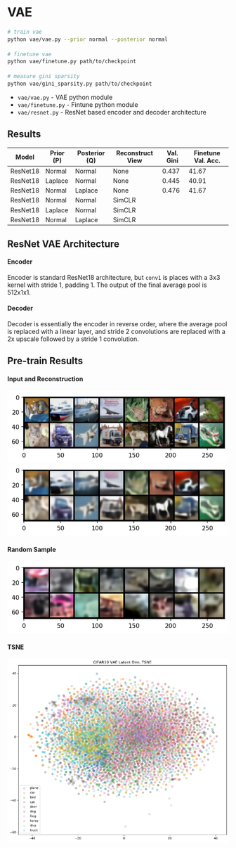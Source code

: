 # VAE

```bash
# train vae
python vae/vae.py --prior normal --posterior normal

# finetune vae
python vae/finetune.py path/to/checkpoint

# measure gini sparsity
python vae/gini_sparsity.py path/to/checkpoint
```

 * `vae/vae.py` - VAE python module
 * `vae/finetune.py` - Fintune python module
 * `vae/resnet.py` - ResNet based encoder and decoder architecture

## Results

Model     | Prior (P) | Posterior (Q) | Reconstruct View | Val. Gini | Finetune Val. Acc. 
---       | ---       | ---           | ---              | ---       | ---
ResNet18  | Normal    | Normal        | None             | 0.437     | 41.67
ResNet18  | Laplace   | Normal        | None             | 0.445     | 40.91
ResNet18  | Normal    | Laplace       | None             | 0.476     | 41.67
ResNet18  | Normal    | Normal        | SimCLR           |           |
ResNet18  | Laplace   | Normal        | SimCLR           |           |
ResNet18  | Normal    | Laplace       | SimCLR           |           |

## ResNet VAE Architecture

#### Encoder

Encoder is standard ResNet18 architecture, but `conv1` is places with a 3x3
kernel with stride 1, padding 1. The output of the final average pool is
512x1x1.

#### Decoder

Decoder is essentially the encoder in reverse order, where the average pool is
replaced with a linear layer, and stride 2 convolutions are replaced with a 2x
upscale followed by a stride 1 convolution.

## Pre-train Results

#### Input and Reconstruction

![input](figures/input.png)
![reconst](figures/reconst.png)

#### Random Sample

![sample](figures/sample.png)


#### TSNE

![tsne](figures/tsne.png)
